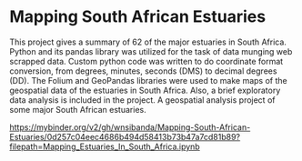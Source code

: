 # Mapping South African Estuaries
This project gives a summary of 62 of the major estuaries in South Africa. Python and its pandas library was utilized for the task of data munging web scrapped data. Custom     python code was written to do coordinate format conversion, from degrees, minutes, seconds (DMS) to decimal degrees (DD). The Folium and GeoPandas libraries were used to make maps of the geospatial data of the estuaries in South Africa. Also, a brief exploratory data analysis is included in the project. A geospatial analysis project of some major South African estuaries.

https://mybinder.org/v2/gh/wnsibanda/Mapping-South-African-Estuaries/0d257c04eec4686b494d58413b73b47a7cd81b89?filepath=Mapping_Estuaries_In_South_Africa.ipynb
